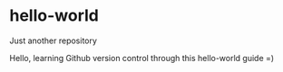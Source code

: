 # hello-world
Just another repository

Hello, learning Github version control through this hello-world guide =)
